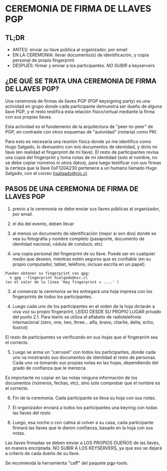 # CEREMONIA DE FIRMA DE LLAVES PGP

## TL;DR
  * ANTES: enviar su llave pública al organizador, por email
  * EN LA CEREMONIA: llevar documento(s) de identificación, y copia personal de propio fingerprint
  * DESPUÉS: firmar y enviar a los participantes. *NO SUBIR* a keyservers

## ¿DE QUÉ SE TRATA UNA CEREMONIA DE FIRMA DE LLAVES PGP?

Una ceremonia de firmas de llaves PGP (PGP keysigning party) es
una actividad en grupo donde cada participante demuestra ser dueño
de alguna llave PGP, y el resto testifica esta relación físico/virtual
mediante la firma con sus propias llaves.

Esta actividad es el fundamento de la arquitectura
de "peer-to-peer" de PGP, en contraste con otros esquemas de
"autoridad" (notaría) como PKI.

Para esto es necesaria una reunión física donde yo me identifico como
Hugo Salgado, lo demuestro con mis documentos de identidad, y dicto mi
llave (en realidad el fingerprint de mi llave). El resto de participantes
revisa una copia del fingerprint y toma notas de mi identidad (solo el
nombre, no se debe copiar números ni otros datos), para luego testificar
con sus firmas la certeza que la llave 0xF120A230 pertenece a un humano
llamado Hugo Salgado, con el correo hsalgado@nic.cl.


## PASOS DE UNA CEREMONIA DE FIRMA DE LLAVES PGP

1. previo a la ceremonia se debe enviar sus llaves públicas al organizador,
   por email.

2. el día del evento, deben llevar

  1. al menos un documento de identificación (mejor si son dos)
    donde se vea su fotografía y nombre completo (pasaporte,
    documento de identidad nacional, cédula de conducir, etc)

  2. una copia personal del fingerprint de su llave. Puede ser
    en cualquier medio que deseen, mientras estén seguros que
    es confiable (en su propio computador, tablet, teléfono,
    incluso escrita en un papel).

    Pueden obtener su fingerprint con gpg:
      % gpg --fingerprint hsalgado@nic.cl
    (es el valor de la línea 'Key fingerprint = ....' )

3. al comenzar la ceremonia se les entregará una hoja impresa
  con los fingerprints de todos los participantes.
  
4. Luego cada uno de los participantes en el orden de la hoja dictarán a
  viva voz su propio fingerprint, LEIDO DESDE SU PROPIO LUGAR privado
  del punto 2.1. Para leerlo se utiliza el alfabeto de
  radiotelefonía internacional (zero, one, two, three... alfa,
  bravo, charlie, delta, echo, foxtrot)

  El resto de participantes va verificando en sus hojas que el
  fingerprint sea el correcto.

5. Luego se arma un "carrusel" con todos los participantes,
  donde cada uno va mostrando sus documentos de identidad al
  resto de personas. Cada uno va tomando sus propias notas en
  las hojas, dependiendo del grado de confianza que le merezca.

  Es importante no copiar en las notas ninguna información de
  los documentos (números, fechas, etc), sino solo comprobar
  que el nombre es el correcto.

6. Fin de la ceremonia. Cada participante se lleva su hoja con
  sus  notas.

7. El organizador enviará a todos los participantes una keyring
  con todas las llaves del resto

8. Luego, esa noche o con calma al volver a su casa, cada
  participante firmará las llaves que le dieron confianza,
  basado en la hoja con sus notas.

  Las llaves firmadas se deben enviar a LOS PROPIOS DUEÑOS
  de las llaves, en manera encriptada. NO SUBIR A LOS
  KEYSERVERS, ya que eso se dejará a criterio de cada dueño
  de su llave.

  Se recomienda la herramienta "caff" del paquete pgp-tools.

